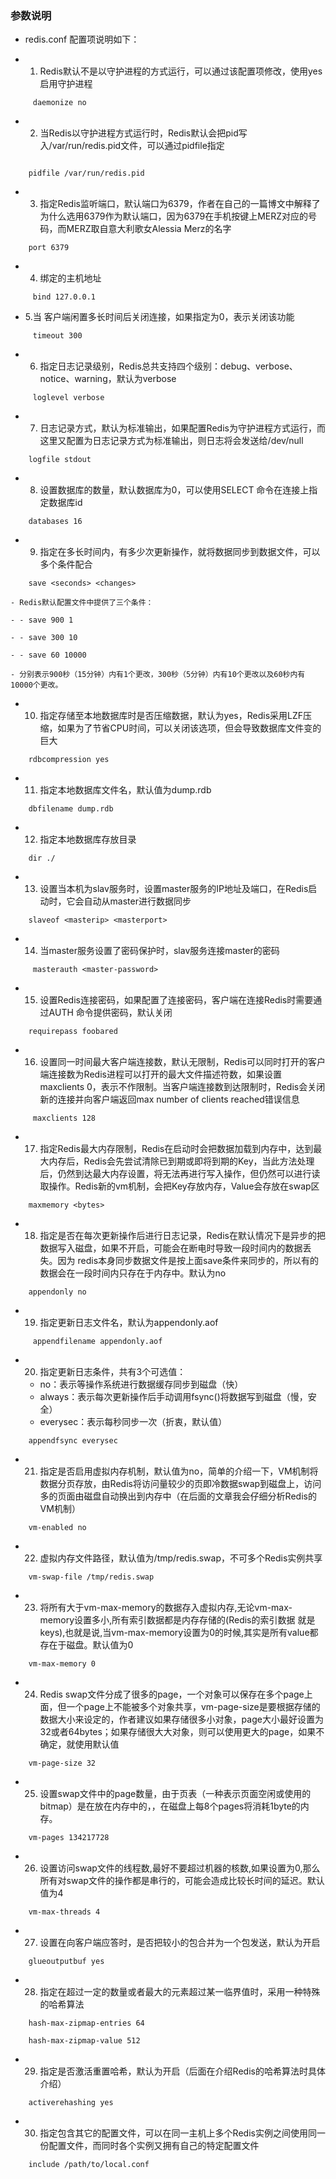 ### 参数说明

- redis.conf 配置项说明如下：

- 1. Redis默认不是以守护进程的方式运行，可以通过该配置项修改，使用yes启用守护进程
```
     daemonize no
```
- 2. 当Redis以守护进程方式运行时，Redis默认会把pid写入/var/run/redis.pid文件，可以通过pidfile指定
```
    
    pidfile /var/run/redis.pid
```
    
- 3. 指定Redis监听端口，默认端口为6379，作者在自己的一篇博文中解释了为什么选用6379作为默认端口，因为6379在手机按键上MERZ对应的号码，而MERZ取自意大利歌女Alessia Merz的名字
```
    port 6379
```

- 4. 绑定的主机地址
```
     bind 127.0.0.1
```
    
- 5.当 客户端闲置多长时间后关闭连接，如果指定为0，表示关闭该功能
```
     timeout 300
```
    
- 6. 指定日志记录级别，Redis总共支持四个级别：debug、verbose、notice、warning，默认为verbose
```
     loglevel verbose
```
    
- 7. 日志记录方式，默认为标准输出，如果配置Redis为守护进程方式运行，而这里又配置为日志记录方式为标准输出，则日志将会发送给/dev/null
```
    logfile stdout
```
    
- 8. 设置数据库的数量，默认数据库为0，可以使用SELECT <dbid>命令在连接上指定数据库id
```
    databases 16
```
    
- 9. 指定在多长时间内，有多少次更新操作，就将数据同步到数据文件，可以多个条件配合
```
    save <seconds> <changes>
```
    
    - Redis默认配置文件中提供了三个条件：

    - - save 900 1

    - - save 300 10

    - - save 60 10000

    - 分别表示900秒（15分钟）内有1个更改，300秒（5分钟）内有10个更改以及60秒内有10000个更改。

 

- 10. 指定存储至本地数据库时是否压缩数据，默认为yes，Redis采用LZF压缩，如果为了节省CPU时间，可以关闭该选项，但会导致数据库文件变的巨大
```
    rdbcompression yes
```
    
- 11. 指定本地数据库文件名，默认值为dump.rdb
```
    dbfilename dump.rdb
```
    
- 12. 指定本地数据库存放目录
```
    dir ./
```
    
- 13. 设置当本机为slav服务时，设置master服务的IP地址及端口，在Redis启动时，它会自动从master进行数据同步
```
    slaveof <masterip> <masterport>
```
    
- 14. 当master服务设置了密码保护时，slav服务连接master的密码
```
     masterauth <master-password>
```
    
- 15. 设置Redis连接密码，如果配置了连接密码，客户端在连接Redis时需要通过AUTH <password>命令提供密码，默认关闭
```
    requirepass foobared
```
    
- 16. 设置同一时间最大客户端连接数，默认无限制，Redis可以同时打开的客户端连接数为Redis进程可以打开的最大文件描述符数，如果设置 maxclients 0，表示不作限制。当客户端连接数到达限制时，Redis会关闭新的连接并向客户端返回max number of clients reached错误信息
```
     maxclients 128
```
    
- 17. 指定Redis最大内存限制，Redis在启动时会把数据加载到内存中，达到最大内存后，Redis会先尝试清除已到期或即将到期的Key，当此方法处理 后，仍然到达最大内存设置，将无法再进行写入操作，但仍然可以进行读取操作。Redis新的vm机制，会把Key存放内存，Value会存放在swap区
```
    maxmemory <bytes>
```
    
- 18. 指定是否在每次更新操作后进行日志记录，Redis在默认情况下是异步的把数据写入磁盘，如果不开启，可能会在断电时导致一段时间内的数据丢失。因为 redis本身同步数据文件是按上面save条件来同步的，所以有的数据会在一段时间内只存在于内存中。默认为no
```
    appendonly no
```
    
- 19. 指定更新日志文件名，默认为appendonly.aof
```
     appendfilename appendonly.aof
```
    
- 20. 指定更新日志条件，共有3个可选值： 
    - no：表示等操作系统进行数据缓存同步到磁盘（快） 
    - always：表示每次更新操作后手动调用fsync()将数据写到磁盘（慢，安全） 
    - everysec：表示每秒同步一次（折衷，默认值）
```
    appendfsync everysec

```
     

- 21. 指定是否启用虚拟内存机制，默认值为no，简单的介绍一下，VM机制将数据分页存放，由Redis将访问量较少的页即冷数据swap到磁盘上，访问多的页面由磁盘自动换出到内存中（在后面的文章我会仔细分析Redis的VM机制）
```
    vm-enabled no
```
    
- 22. 虚拟内存文件路径，默认值为/tmp/redis.swap，不可多个Redis实例共享
```
    vm-swap-file /tmp/redis.swap
```
    
- 23. 将所有大于vm-max-memory的数据存入虚拟内存,无论vm-max-memory设置多小,所有索引数据都是内存存储的(Redis的索引数据 就是keys),也就是说,当vm-max-memory设置为0的时候,其实是所有value都存在于磁盘。默认值为0
```
    vm-max-memory 0
```
    
- 24. Redis swap文件分成了很多的page，一个对象可以保存在多个page上面，但一个page上不能被多个对象共享，vm-page-size是要根据存储的 数据大小来设定的，作者建议如果存储很多小对象，page大小最好设置为32或者64bytes；如果存储很大大对象，则可以使用更大的page，如果不 确定，就使用默认值
```
    vm-page-size 32
```
    
- 25. 设置swap文件中的page数量，由于页表（一种表示页面空闲或使用的bitmap）是在放在内存中的，，在磁盘上每8个pages将消耗1byte的内存。
```
    vm-pages 134217728
```
    
- 26. 设置访问swap文件的线程数,最好不要超过机器的核数,如果设置为0,那么所有对swap文件的操作都是串行的，可能会造成比较长时间的延迟。默认值为4

```
    vm-max-threads 4
```
    
- 27. 设置在向客户端应答时，是否把较小的包合并为一个包发送，默认为开启
```
    glueoutputbuf yes
```
    
- 28. 指定在超过一定的数量或者最大的元素超过某一临界值时，采用一种特殊的哈希算法
```
    hash-max-zipmap-entries 64

    hash-max-zipmap-value 512
```
    
- 29. 指定是否激活重置哈希，默认为开启（后面在介绍Redis的哈希算法时具体介绍）
```
    activerehashing yes
```
    
- 30. 指定包含其它的配置文件，可以在同一主机上多个Redis实例之间使用同一份配置文件，而同时各个实例又拥有自己的特定配置文件
```
    include /path/to/local.conf
```
    